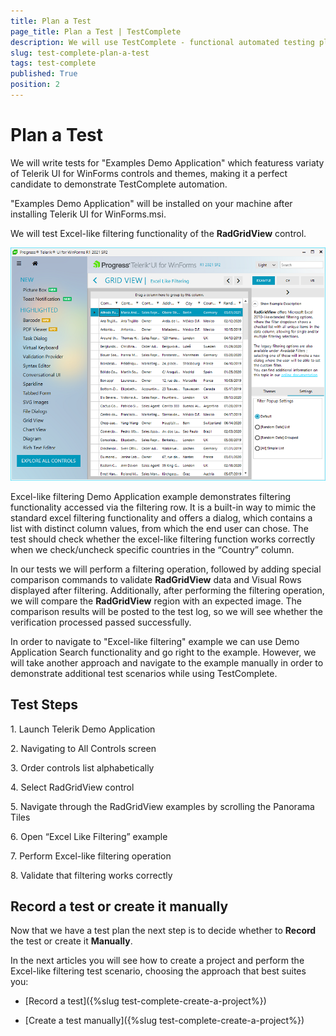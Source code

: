 ```yaml
---
title: Plan a Test
page_title: Plan a Test | TestComplete
description: We will use TestComplete - functional automated testing platform developed by SmartBear Software to automate Telerik UI for WinForms Controls.  
slug: test-complete-plan-a-test
tags: test-complete
published: True
position: 2 
---
```


# Plan a Test

We will write tests for "Examples Demo Application" which featuress variaty of Telerik UI for WinForms controls and themes, making it a perfect candidate to demonstrate TestComplete automation. 

"Examples Demo Application" will be installed on your machine after installing Telerik UI for WinForms.msi. 

We will test Excel-like filtering functionality of the **RadGridView** control.

![Excel_Like_Filtering_Example](images/Excel_Like_Filtering_Example.png)

Excel-like filtering Demo Application example demonstrates filtering functionality accessed via the filtering row. It is a built-in way to mimic the standard excel filtering functionality and offers a dialog, which contains a list with distinct column values, from which the end user can chose.
The test should check whether the excel-like filtering function works correctly when we check/uncheck specific countries in the “Country” column.

In our tests we will perform a filtering operation, followed by adding special comparison commands to validate **RadGridView** data and Visual Rows displayed after filtering. Additionally, after performing the filtering operation, we will compare the **RadGridView** region with an expected image. The comparison results will be posted to the test log, so we will see whether the verification processed passed successfully.

In order to navigate to "Excel-like filtering" example we can use Demo Application Search functionality and go right to the example. However, we will take another approach and navigate to the example manually in order to demonstrate additional test scenarios while using TestComplete.

## Test Steps

1\. Launch Telerik Demo Application

2\. Navigating to All Controls screen

3\. Order controls list alphabetically

4\. Select RadGridView control

5\. Navigate through the RadGridView examples by scrolling the Panorama Tiles 

6\. Open “Excel Like Filtering” example

7\. Perform Excel-like filtering operation 

8\. Validate that filtering works correctly 

## Record a test or create it manually

Now that we have a test plan the next step is to decide whether to **Record** the test or create it **Manually**.

In the next articles you will see how to create a project and perform the Excel-like filtering test scenario, choosing the approach that best suites you:

* [Record a test]({%slug test-complete-create-a-project%})

* [Create a test manually]({%slug test-complete-create-a-project%})
